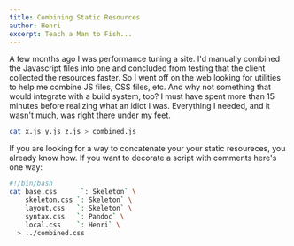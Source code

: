 ```yaml
---
title: Combining Static Resources
author: Henri
excerpt: Teach a Man to Fish...
---
```


A few months ago I was performance tuning a site. I'd manually combined the
Javascript files into one and concluded from testing that the
client collected the resources faster. So I went off on the web looking for
utilities to help me combine JS files, CSS files, etc. And why not something
that would integrate with a build system, too? I must have spent more than 15
minutes before realizing what an idiot I was. Everything I needed, and it wasn't
much, was right there under my feet.

``` bash
cat x.js y.js z.js > combined.js
```

If you are looking for a way to concatenate your your static resoureces, you
already know how. If you want to decorate a script with comments here's one way:

``` bash
#!/bin/bash
cat base.css      `: Skeleton` \
    skeleton.css `: Skeleton` \
    layout.css   `: Skeleton` \
    syntax.css   `: Pandoc` \
    local.css    `: Henri` \
  > ../combined.css
```
